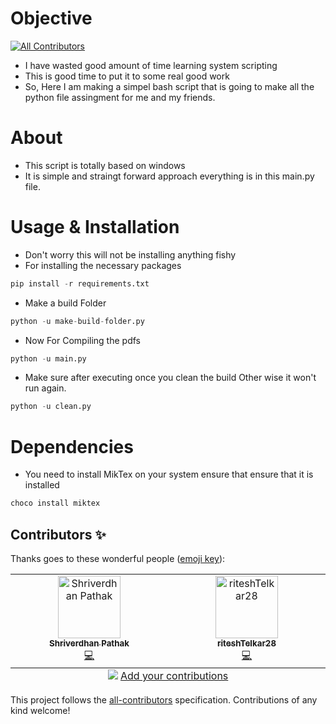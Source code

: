 # Objective 
<!-- ALL-CONTRIBUTORS-BADGE:START - Do not remove or modify this section -->
[![All Contributors](https://img.shields.io/badge/all_contributors-2-orange.svg?style=flat-square)](#contributors-)
<!-- ALL-CONTRIBUTORS-BADGE:END -->
* I have wasted good amount of time learning system scripting 
* This is good time to put it to some real good work
* So, Here I am making a simpel bash script that is going 
  to make all the python file assingment for me and my friends.

# About 
* This script is totally based on windows 
* It is simple and straingt forward approach everything is in this 
  main.py file.


# Usage & Installation 
* Don't worry this will not be installing anything fishy
* For installing the necessary packages
```python 
pip install -r requirements.txt
```

* Make a build Folder 
```python 
python -u make-build-folder.py
```

* Now For Compiling the pdfs

```python
python -u main.py
```

* Make sure after executing once you clean the build 
  Other wise it won't run again.

```python
python -u clean.py
```

# Dependencies
* You need to install MikTex on your system ensure that 
ensure that it is installed 

```PowerShell
choco install miktex
```


## Contributors ✨

Thanks goes to these wonderful people ([emoji key](https://allcontributors.org/docs/en/emoji-key)):

<!-- ALL-CONTRIBUTORS-LIST:START - Do not remove or modify this section -->
<!-- prettier-ignore-start -->
<!-- markdownlint-disable -->
<table>
  <tbody>
    <tr>
      <td align="center" valign="top" width="14.28%"><a href="https://github.com/shrixx18"><img src="https://avatars.githubusercontent.com/u/118191820?v=4?s=100" width="100px;" alt="Shriverdhan Pathak"/><br /><sub><b>Shriverdhan Pathak</b></sub></a><br /><a href="https://github.com/rstar24/lazy-file-job/commits?author=shrixx18" title="Code">💻</a></td>
      <td align="center" valign="top" width="14.28%"><a href="https://github.com/riteshTelkar28"><img src="https://avatars.githubusercontent.com/u/161328930?v=4?s=100" width="100px;" alt="riteshTelkar28"/><br /><sub><b>riteshTelkar28</b></sub></a><br /><a href="https://github.com/rstar24/lazy-file-job/commits?author=riteshTelkar28" title="Code">💻</a></td>
    </tr>
  </tbody>
  <tfoot>
    <tr>
      <td align="center" size="13px" colspan="7">
        <img src="https://raw.githubusercontent.com/all-contributors/all-contributors-cli/1b8533af435da9854653492b1327a23a4dbd0a10/assets/logo-small.svg">
          <a href="https://all-contributors.js.org/docs/en/bot/usage">Add your contributions</a>
        </img>
      </td>
    </tr>
  </tfoot>
</table>

<!-- markdownlint-restore -->
<!-- prettier-ignore-end -->

<!-- ALL-CONTRIBUTORS-LIST:END -->

This project follows the [all-contributors](https://github.com/all-contributors/all-contributors) specification. Contributions of any kind welcome!
